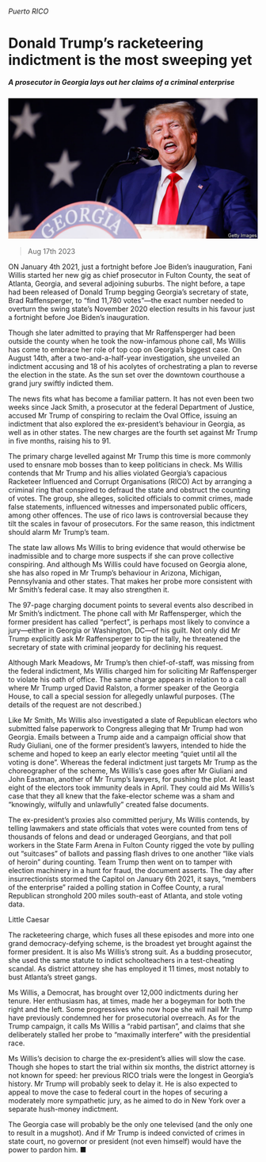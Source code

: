 ###### Puerto RICO

# Donald Trump’s racketeering indictment is the most sweeping yet 

##### A prosecutor in Georgia lays out her claims of a criminal enterprise 

![image](images/20230819_USP501.jpg) 

> Aug 17th 2023 

ON January 4th 2021, just a fortnight before Joe Biden’s inauguration, Fani Willis started her new gig as chief prosecutor in Fulton County, the seat of Atlanta, Georgia, and several adjoining suburbs. The night before, a tape had been released of Donald Trump begging Georgia’s secretary of state, Brad Raffensperger, to “find 11,780 votes”—the exact number needed to overturn the swing state’s November 2020 election results in his favour just a fortnight before Joe Biden’s inauguration. 

Though she later admitted to praying that Mr Raffensperger had been outside the county when he took the now-infamous phone call, Ms Willis has come to embrace her role of top cop on Georgia’s biggest case. On August 14th, after a two-and-a-half-year investigation, she unveiled an indictment accusing  and 18 of his acolytes of orchestrating a plan to reverse the election in the state. As the sun set over the downtown courthouse a grand jury swiftly indicted them. 

The news fits what has become a familiar pattern. It has not even been two weeks since Jack Smith, a prosecutor at the federal Department of Justice, accused Mr Trump of conspiring to reclaim the Oval Office, issuing an indictment that also explored the ex-president’s behaviour in Georgia, as well as in other states. The new charges are the fourth set against Mr Trump in five months, raising his  to 91. 

The primary charge levelled against Mr Trump this time is more commonly used to ensnare mob bosses than to keep politicians in check. Ms Willis contends that Mr Trump and his allies violated Georgia’s capacious Racketeer Influenced and Corrupt Organisations (RICO) Act by arranging a criminal ring that conspired to defraud the state and obstruct the counting of votes. The group, she alleges, solicited officials to commit crimes, made false statements, influenced witnesses and impersonated public officers, among other offences. The use of rico laws is controversial because they tilt the scales in favour of prosecutors. For the same reason, this indictment should alarm Mr Trump’s team.

The state law allows Ms Willis to bring evidence that would otherwise be inadmissible and to charge more suspects if she can prove collective conspiring. And although Ms Willis could have focused on Georgia alone, she has also roped in Mr Trump’s behaviour in Arizona, Michigan, Pennsylvania and other states. That makes her probe more consistent with Mr Smith’s federal case. It may also strengthen it.

The 97-page charging document points to several events also described in Mr Smith’s indictment. The phone call with Mr Raffensperger, which the former president has called “perfect”, is perhaps most likely to convince a jury—either in Georgia or Washington, DC—of his guilt. Not only did Mr Trump explicitly ask Mr Raffensperger to tip the tally, he threatened the secretary of state with criminal jeopardy for declining his request.

Although Mark Meadows, Mr Trump’s then chief-of-staff, was missing from the federal indictment, Ms Willis charged him for soliciting Mr Raffensperger to violate his oath of office. The same charge appears in relation to a call where Mr Trump urged David Ralston, a former speaker of the Georgia House, to call a special session for allegedly unlawful purposes. (The details of the request are not described.)

Like Mr Smith, Ms Willis also investigated a slate of Republican electors who submitted false paperwork to Congress alleging that Mr Trump had won Georgia. Emails between a Trump aide and a campaign official show that Rudy Giuliani, one of the former president’s lawyers, intended to hide the scheme and hoped to keep an early elector meeting “quiet until all the voting is done”. Whereas the federal indictment just targets Mr Trump as the choreographer of the scheme, Ms Willis’s case goes after Mr Giuliani and John Eastman, another of Mr Trump’s lawyers, for pushing the plot. At least eight of the electors took immunity deals in April. They could aid Ms Willis’s case that they all knew that the fake-elector scheme was a sham and “knowingly, wilfully and unlawfully” created false documents.

The ex-president’s proxies also committed perjury, Ms Willis contends, by telling lawmakers and state officials that votes were counted from tens of thousands of felons and dead or underaged Georgians, and that poll workers in the State Farm Arena in Fulton County rigged the vote by pulling out “suitcases” of ballots and passing flash drives to one another “like vials of heroin” during counting. Team Trump then went on to tamper with election machinery in a hunt for fraud, the document asserts. The day after insurrectionists stormed the Capitol on January 6th 2021, it says, “members of the enterprise” raided a polling station in Coffee County, a rural Republican stronghold 200 miles south-east of Atlanta, and stole voting data. 

Little Caesar

The racketeering charge, which fuses all these episodes and more into one grand democracy-defying scheme, is the broadest yet brought against the former president. It is also Ms Willis’s strong suit. As a budding prosecutor, she used the same statute to indict schoolteachers in a test-cheating scandal. As district attorney she has employed it 11 times, most notably to bust Atlanta’s street gangs. 

Ms Willis, a Democrat, has brought over 12,000 indictments during her tenure. Her enthusiasm has, at times, made her a bogeyman for both the right and the left. Some progressives who now hope she will nail Mr Trump have previously condemned her for prosecutorial overreach. As for the Trump campaign, it calls Ms Willis a “rabid partisan”, and claims that she deliberately stalled her probe to “maximally interfere” with the presidential race.

Ms Willis’s decision to charge the ex-president’s allies will slow the case. Though she hopes to start the trial within six months, the district attorney is not known for speed: her previous RICO trials were the longest in Georgia’s history. Mr Trump will probably seek to delay it. He is also expected to appeal to move the case to federal court in the hopes of securing a moderately more sympathetic jury, as he aimed to do in New York over a separate hush-money indictment.

The Georgia case will probably be the only one televised (and the only one to result in a mugshot). And if Mr Trump is indeed convicted of crimes in state court, no governor or president (not even himself) would have the power to pardon him. ■


